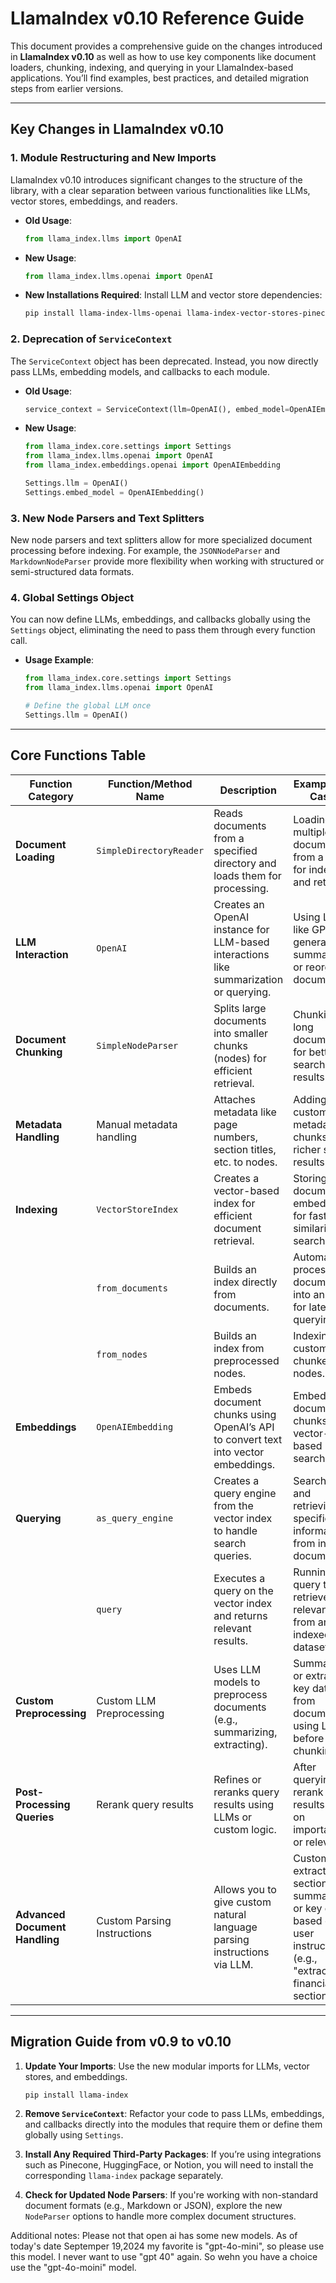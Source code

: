 
# LlamaIndex v0.10 Reference Guide

This document provides a comprehensive guide on the changes introduced in **LlamaIndex v0.10** as well as how to use key components like document loaders, chunking, indexing, and querying in your LlamaIndex-based applications. You’ll find examples, best practices, and detailed migration steps from earlier versions.

---

## Key Changes in LlamaIndex v0.10

### 1. Module Restructuring and New Imports
LlamaIndex v0.10 introduces significant changes to the structure of the library, with a clear separation between various functionalities like LLMs, vector stores, embeddings, and readers.

- **Old Usage**:
    ```python
    from llama_index.llms import OpenAI
    ```
- **New Usage**:
    ```python
    from llama_index.llms.openai import OpenAI
    ```

- **New Installations Required**:
    Install LLM and vector store dependencies:
    ```bash
    pip install llama-index-llms-openai llama-index-vector-stores-pinecone
    ```

### 2. Deprecation of `ServiceContext`
The `ServiceContext` object has been deprecated. Instead, you now directly pass LLMs, embedding models, and callbacks to each module.

- **Old Usage**:
    ```python
    service_context = ServiceContext(llm=OpenAI(), embed_model=OpenAIEmbedding())
    ```
- **New Usage**:
    ```python
    from llama_index.core.settings import Settings
    from llama_index.llms.openai import OpenAI
    from llama_index.embeddings.openai import OpenAIEmbedding

    Settings.llm = OpenAI()
    Settings.embed_model = OpenAIEmbedding()
    ```

### 3. New Node Parsers and Text Splitters
New node parsers and text splitters allow for more specialized document processing before indexing. For example, the `JSONNodeParser` and `MarkdownNodeParser` provide more flexibility when working with structured or semi-structured data formats.

### 4. Global Settings Object
You can now define LLMs, embeddings, and callbacks globally using the `Settings` object, eliminating the need to pass them through every function call.

- **Usage Example**:
    ```python
    from llama_index.core.settings import Settings
    from llama_index.llms.openai import OpenAI

    # Define the global LLM once
    Settings.llm = OpenAI()
    ```

---

## Core Functions Table

| **Function Category**       | **Function/Method Name**     | **Description**                                                                 | **Example Use Cases**                                                                                                      | **Import Statement**                                                                                       | **Example Code**                                                                                          |
|-----------------------------|------------------------------|---------------------------------------------------------------------------------|----------------------------------------------------------------------------------------------------------------------------|------------------------------------------------------------------------------------------------------------|-----------------------------------------------------------------------------------------------------------|
| **Document Loading**         | `SimpleDirectoryReader`       | Reads documents from a specified directory and loads them for processing.        | Loading multiple documents from a folder for indexing and retrieval.                                                      | `from llama_index.core import SimpleDirectoryReader`                                                       | ``` # Load all documents from the 'data' folder documents = SimpleDirectoryReader("data").load_data()  # documents will contain text and metadata ``` |
| **LLM Interaction**          | `OpenAI`                     | Creates an OpenAI instance for LLM-based interactions like summarization or querying. | Using LLMs like GPT-4 to generate summaries or reorganize documents.                                                       | `from llama_index.llms.openai import OpenAI`                                                               | ``` # Initialize the OpenAI LLM model for summarization llm = OpenAI(model="gpt-4")  # Generate summaries for each document summaries = [llm.summarize(doc.text) for doc in documents] ``` |
| **Document Chunking**        | `SimpleNodeParser`            | Splits large documents into smaller chunks (nodes) for efficient retrieval.      | Chunking long documents for better search results.                                                                         | `from llama_index.core.node_parser import SimpleNodeParser`                                                | ``` # Initialize node parser with custom chunk size and overlap node_parser = SimpleNodeParser(chunk_size=1024, chunk_overlap=20)  # Create nodes (chunks) from the loaded documents nodes = node_parser.get_nodes_from_documents(documents) ``` |
| **Metadata Handling**        | Manual metadata handling      | Attaches metadata like page numbers, section titles, etc. to nodes.              | Adding custom metadata to chunks for richer search results.                                                                | (custom logic)                                                                                             | ``` # Attach custom metadata like page numbers and sections to nodes for node in nodes:     node.metadata["page_number"] = get_page_number(node)     node.metadata["section"] = extract_section_title(node) ``` |
| **Indexing**                 | `VectorStoreIndex`            | Creates a vector-based index for efficient document retrieval.                   | Storing document embeddings for fast similarity searches.                                                                  | `from llama_index.core import VectorStoreIndex`                                                            | ``` # Create a vector index from the nodes index = VectorStoreIndex.from_nodes(nodes, embed_model=embed_model)  # You can use this index to perform searches later ``` |
|                             | `from_documents`              | Builds an index directly from documents.                                         | Automatically processing documents into an index for later querying.                                                       | `from llama_index.core import VectorStoreIndex`                                                            | ``` # Build a vector index directly from documents index = VectorStoreIndex.from_documents(documents) ``` |
|                             | `from_nodes`                  | Builds an index from preprocessed nodes.                                         | Indexing custom-chunked nodes.                                                                                             | `from llama_index.core import VectorStoreIndex`                                                            | ``` # Create index from previously processed nodes index = VectorStoreIndex.from_nodes(nodes) ``` |
| **Embeddings**               | `OpenAIEmbedding`             | Embeds document chunks using OpenAI’s API to convert text into vector embeddings. | Embedding document chunks for vector-based search.                                                                         | `from llama_index.embeddings.openai import OpenAIEmbedding`                                                | ``` # Initialize the OpenAI embedding model embed_model = OpenAIEmbedding()  # Generate embeddings for all document chunks vectors = embed_model.embed_text([node.text for node in nodes]) ``` |
| **Querying**                 | `as_query_engine`             | Creates a query engine from the vector index to handle search queries.           | Searching and retrieving specific information from indexed documents.                                                     | (built into `VectorStoreIndex`)                                                                            | ``` # Create a query engine from the index query_engine = index.as_query_engine()  # Query the engine for specific information response = query_engine.query("What is the main point of this document?") ``` |
|                             | `query`                       | Executes a query on the vector index and returns relevant results.               | Running a query to retrieve relevant text from an indexed dataset.                                                         | (method of `VectorStoreIndex.query_engine`)                                                               | ``` # Run a search query to retrieve relevant text response = query_engine.query("Find all financial data") ``` |
| **Custom Preprocessing**     | Custom LLM Preprocessing      | Uses LLM models to preprocess documents (e.g., summarizing, extracting).         | Summarizing or extracting key data from documents using LLMs before chunking.                                              | (custom logic using OpenAI)                                                                                | ``` # Use LLM to preprocess document text before chunking for doc in documents:     processed_text = llm.summarize(doc.text) ``` |
| **Post-Processing Queries**  | Rerank query results          | Refines or reranks query results using LLMs or custom logic.                     | After querying, rerank results based on importance or relevance.                                                           | (custom logic using OpenAI)                                                                                | ``` # Use LLM to rerank query results based on relevance ranked_response = llm.rerank(response) ``` |
| **Advanced Document Handling**| Custom Parsing Instructions  | Allows you to give custom natural language parsing instructions via LLM.         | Custom extraction of sections, summaries, or key data based on user instructions (e.g., "extract only financial sections"). | (custom logic using OpenAI)                                                                                | ``` # Provide natural language instructions for parsing structured_data = llm.extract(parsing_instruction="Extract financial data only", doc.text) ``` |

---

## Migration Guide from v0.9 to v0.10

1. **Update Your Imports**: Use the new modular imports for LLMs, vector stores, and embeddings.
   
   ```bash
   pip install llama-index
   ```

2. **Remove `ServiceContext`**: Refactor your code to pass LLMs, embeddings, and callbacks directly into the modules that require them or define them globally using `Settings`.

3. **Install Any Required Third-Party Packages**: If you’re using integrations such as Pinecone, HuggingFace, or Notion, you will need to install the corresponding `llama-index` package separately.

4. **Check for Updated Node Parsers**: If you're working with non-standard document formats (e.g., Markdown or JSON), explore the new `NodeParser` options to handle more complex document structures.

Additional notes:  Please not that open ai has some new models.  As of today's date Septemper 19,2024  my favorite is "gpt-4o-mini", so please use this model.  I never want to use "gpt 40" again.  So wehn you have a choice use the "gpt-4o-moini" model.